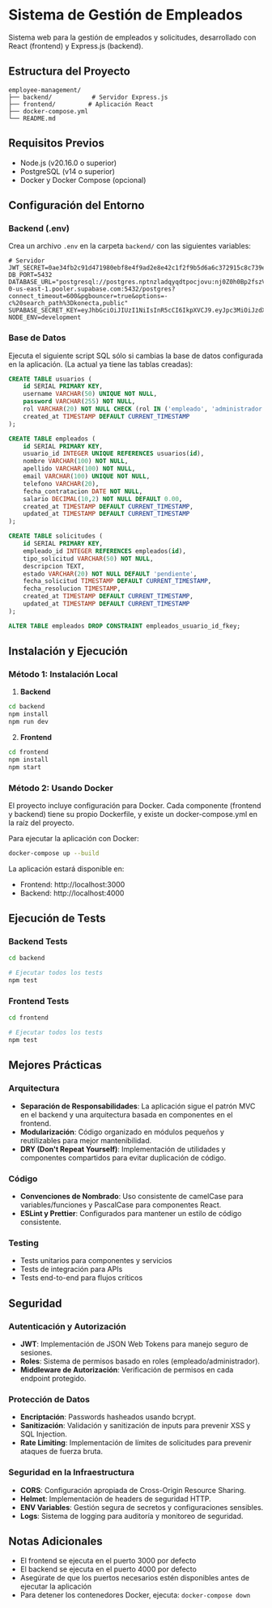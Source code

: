 # Sistema de Gestión de Empleados

Sistema web para la gestión de empleados y solicitudes, desarrollado con React (frontend) y Express.js (backend).

## Estructura del Proyecto

```
employee-management/
├── backend/           # Servidor Express.js
├── frontend/         # Aplicación React
├── docker-compose.yml
└── README.md
```

## Requisitos Previos

- Node.js (v20.16.0 o superior)
- PostgreSQL (v14 o superior)
- Docker y Docker Compose (opcional)

## Configuración del Entorno

### Backend (.env)

Crea un archivo `.env` en la carpeta `backend/` con las siguientes variables:

```env
# Servidor
JWT_SECRET=0ae34fb2c91d471980ebf8e4f9ad2e8e42c1f2f9b5d6a6c372915c8c739e8962
DB_PORT=5432
DATABASE_URL="postgresql://postgres.nptnzladqyqdtpocjovu:nj0Z0h0Bp2fszV73@aws-0-us-east-1.pooler.supabase.com:5432/postgres?connect_timeout=600&pgbouncer=true&options=-c%20search_path%3Dkonecta,public"
SUPABASE_SECRET_KEY=eyJhbGciOiJIUzI1NiIsInR5cCI6IkpXVCJ9.eyJpc3MiOiJzdXBhYmFzZSIsInJlZiI6Im5wdG56bGFkcXlxZHRwb2Nqb3Z1Iiwicm9sZSI6InNlcnZpY2Vfcm9sZSIsImlhdCI6MTczNzU5NzE5NSwiZXhwIjoyMDUzMTczMTk1fQ.PQN9mNPd0Eplwun1t9TGj2fFHz1Nmq0eiedccGWJmKc
NODE_ENV=development
```

### Base de Datos

Ejecuta el siguiente script SQL sólo si cambias la base de datos configurada en la aplicación. 
(La actual ya tiene las tablas creadas):

```sql
CREATE TABLE usuarios (
    id SERIAL PRIMARY KEY,
    username VARCHAR(50) UNIQUE NOT NULL,
    password VARCHAR(255) NOT NULL,
    rol VARCHAR(20) NOT NULL CHECK (rol IN ('empleado', 'administrador')),
    created_at TIMESTAMP DEFAULT CURRENT_TIMESTAMP
);

CREATE TABLE empleados (
    id SERIAL PRIMARY KEY,
    usuario_id INTEGER UNIQUE REFERENCES usuarios(id),
    nombre VARCHAR(100) NOT NULL,
    apellido VARCHAR(100) NOT NULL,
    email VARCHAR(100) UNIQUE NOT NULL,
    telefono VARCHAR(20),
    fecha_contratacion DATE NOT NULL,
    salario DECIMAL(10,2) NOT NULL DEFAULT 0.00,
    created_at TIMESTAMP DEFAULT CURRENT_TIMESTAMP,
    updated_at TIMESTAMP DEFAULT CURRENT_TIMESTAMP
);

CREATE TABLE solicitudes (
    id SERIAL PRIMARY KEY,
    empleado_id INTEGER REFERENCES empleados(id),
    tipo_solicitud VARCHAR(50) NOT NULL,
    descripcion TEXT,
    estado VARCHAR(20) NOT NULL DEFAULT 'pendiente',
    fecha_solicitud TIMESTAMP DEFAULT CURRENT_TIMESTAMP,
    fecha_resolucion TIMESTAMP,
    created_at TIMESTAMP DEFAULT CURRENT_TIMESTAMP,
    updated_at TIMESTAMP DEFAULT CURRENT_TIMESTAMP
);

ALTER TABLE empleados DROP CONSTRAINT empleados_usuario_id_fkey;
```

## Instalación y Ejecución

### Método 1: Instalación Local

1. **Backend**
```bash
cd backend
npm install
npm run dev
```

2. **Frontend**
```bash
cd frontend
npm install
npm start
```

### Método 2: Usando Docker

El proyecto incluye configuración para Docker. Cada componente (frontend y backend) tiene su propio Dockerfile, y existe un docker-compose.yml en la raíz del proyecto.

Para ejecutar la aplicación con Docker:

```bash
docker-compose up --build
```

La aplicación estará disponible en:
- Frontend: http://localhost:3000
- Backend: http://localhost:4000

## Ejecución de Tests

### Backend Tests
```bash
cd backend

# Ejecutar todos los tests
npm test

```

### Frontend Tests
```bash
cd frontend

# Ejecutar todos los tests
npm test

```

## Mejores Prácticas

### Arquitectura
- **Separación de Responsabilidades**: La aplicación sigue el patrón MVC en el backend y una arquitectura basada en componentes en el frontend.
- **Modularización**: Código organizado en módulos pequeños y reutilizables para mejor mantenibilidad.
- **DRY (Don't Repeat Yourself)**: Implementación de utilidades y componentes compartidos para evitar duplicación de código.

### Código
- **Convenciones de Nombrado**: Uso consistente de camelCase para variables/funciones y PascalCase para componentes React.
- **ESLint y Prettier**: Configurados para mantener un estilo de código consistente.

### Testing
- Tests unitarios para componentes y servicios
- Tests de integración para APIs
- Tests end-to-end para flujos críticos

## Seguridad

### Autenticación y Autorización
- **JWT**: Implementación de JSON Web Tokens para manejo seguro de sesiones.
- **Roles**: Sistema de permisos basado en roles (empleado/administrador).
- **Middleware de Autorización**: Verificación de permisos en cada endpoint protegido.

### Protección de Datos
- **Encriptación**: Passwords hasheados usando bcrypt.
- **Sanitización**: Validación y sanitización de inputs para prevenir XSS y SQL Injection.
- **Rate Limiting**: Implementación de límites de solicitudes para prevenir ataques de fuerza bruta.

### Seguridad en la Infraestructura
- **CORS**: Configuración apropiada de Cross-Origin Resource Sharing.
- **Helmet**: Implementación de headers de seguridad HTTP.
- **ENV Variables**: Gestión segura de secretos y configuraciones sensibles.
- **Logs**: Sistema de logging para auditoría y monitoreo de seguridad.

## Notas Adicionales

- El frontend se ejecuta en el puerto 3000 por defecto
- El backend se ejecuta en el puerto 4000 por defecto
- Asegúrate de que los puertos necesarios estén disponibles antes de ejecutar la aplicación
- Para detener los contenedores Docker, ejecuta: `docker-compose down`